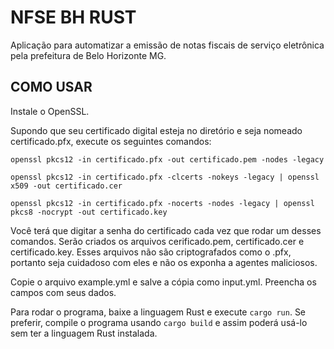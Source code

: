# NFSE BH RUST

Aplicação para automatizar a emissão de notas fiscais de serviço eletrônica pela prefeitura de Belo Horizonte MG.

## COMO USAR

Instale o OpenSSL.

Supondo que seu certificado digital esteja no diretório e seja nomeado certificado.pfx, execute os seguintes comandos:

`openssl pkcs12 -in certificado.pfx -out certificado.pem -nodes -legacy`

`openssl pkcs12 -in certificado.pfx -clcerts -nokeys -legacy | openssl x509 -out certificado.cer`

`openssl pkcs12 -in certificado.pfx -nocerts -nodes -legacy | openssl pkcs8 -nocrypt -out certificado.key`

Você terá que digitar a senha do certificado cada vez que rodar um desses comandos. Serão criados os arquivos cerificado.pem, certificado.cer e certificado.key. Esses arquivos não são criptografados como o .pfx, portanto seja cuidadoso com eles e não os exponha a agentes maliciosos.

Copie o arquivo example.yml e salve a cópia como input.yml. Preencha os campos com seus dados.

Para rodar o programa, baixe a linguagem Rust e execute `cargo run`. Se preferir, compile o programa usando `cargo build` e assim poderá usá-lo sem ter a linguagem Rust instalada.
